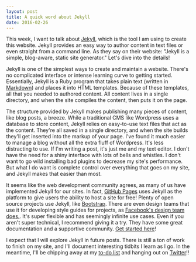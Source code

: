 ```yaml
---
layout: post
title: A quick word about Jekyll
date: 2016-02-26
---
```

This week, I want to talk about [Jekyll](https://jekyllrb.com), which is the tool I am using to create this website. Jekyll provides an easy way to author content in text files or even straight from a command line. As they say on their website: "Jekyll is a simple, blog-aware, static site generator." Let's dive into the details!

Jekyll is one of the simplest ways to create and maintain a website. There's no complicated interface or intense learning curve to getting started. Essentially, Jekyll is a Ruby program that takes plain text (written in [Markdown](https://daringfireball.net/projects/markdown/basics)) and places it into HTML templates. Because of these templates, all that you needed to authored content. All content lives in a single directory, and when the site compiles the content, then puts it on the page.

The structure provided by Jekyll makes publishing many pieces of content, like blog posts, a breeze. While a traditional CMS like Wordpress uses a database to store content, Jekyll relies on easy-to-use text files that act as the content. They're all saved in a single directory, and when the site builds they'll get inserted into the markup of your page. I've found it much easier to manage a blog without all the extra fluff of Wordpress. It's less distracting to use. If I'm writing a post, it's just me and my text editor. I don't have the need for a shiny interface with lots of bells and whistles. I don't want to go wild installing bad plugins to decrease my site's performance. But what I do want is complete control over everything that goes on my site, and Jekyll makes that easier than most.

It seems like the web development community agrees, as many of us have implemented Jekyll for our sites. In fact, [GitHub Pages](https://pages.github.com/) uses Jekyll as the platform to give users the ability to host a site for free! Plenty of open source projects use Jekyll, like [Bootstrap](https://getbootstrap.com). There are even design teams that use it for developing style guides for projects, as [Facebook's design team does.](https://facebook.github.io/design/). It's super flexible and has seemingly infinite use cases. Even if you aren't super technical, I recommend giving it a try. They have some great documentation and a supportive community. [Get started here](https://jekyllrb.com/docs/installation/)!

I expect that I will explore Jekyll in future posts. There is still a ton of work to finish on my site, and I'll document interesting tidbits I learn as I go. In the meantime, I'll be chipping away at my [to-do list](https://github.com/kingbryan/getting-things-done) and hanging out on [Twitter](https://kingbryan.me)!!
